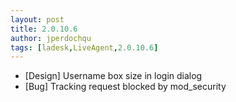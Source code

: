 ```yaml
---
layout: post
title: 2.0.10.6
author: jperdochqu
tags: [ladesk,LiveAgent,2.0.10.6]
---
```


- [Design] Username box size in login dialog
- [Bug] Tracking request blocked by mod_security
